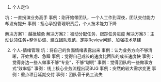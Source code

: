 1. 个人定位

坑：一直扮演业务高手
事例：刚开始带团队，一个人工作到深夜，团队交付能力却没有提升
事例：担心承担管理职责后，个人技术能力下降

解决方案1：越挫越勇
解决方案2：被动分配任务、跟踪任务进度
解决方案3：主动认领任务+整体协调、建立团队规范、定期Review问题、加强技术基建

2. 个人-情绪管理
坑：将自己的负面情绪表露出来
事例：认为业务方向不够清晰，开始焦虑、急躁
事例：觉得自己成长的速度比团队的成长速度快
事例：觉得身边一些人做事不够“专业”，不够“聪明”
事例：觉得团队的一些做事方式“效率低”
事例：线上核心业务流程出现BUG
事例：突然的较大需求变更
事例：重点项目延期交付
事例：团队骨干员工流失